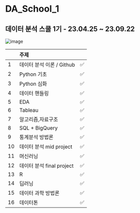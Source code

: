 # DA_School_1
## 데이터 분석 스쿨 1기 - 23.04.25 ~ 23.09.22
![image](https://user-images.githubusercontent.com/121251705/235415683-af0b4676-7975-452f-8897-71b77de0fba5.png)

||주제||
|---|:---|---|
|1|데이터 분석 이론 / Github	|✅|
|2|Python 기초|✅|
|3|Python 심화|✅|
|4|데이터 핸들링|✅|
|5|EDA|✅|
|6|Tableau|✅|
|7|알고리즘,자료구조|✅|
|8|SQL + BigQuery|✅|
|9|통계분석 방법론|✅|
|10|데이터 분석 mid project|✅|
|11|머신러닝|✅|
|12|데이터 분석 final project|✅|
|13|R|✅|
|14|딥러닝|✅|
|15|데이터 과학 방법론|✅|
|16|데이터톤|✅|
